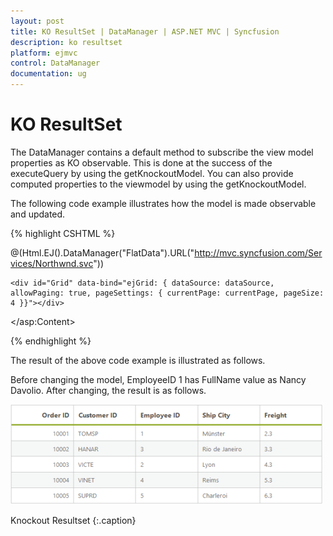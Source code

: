 ```yaml
---
layout: post
title: KO ResultSet | DataManager | ASP.NET MVC | Syncfusion
description: ko resultset
platform: ejmvc
control: DataManager
documentation: ug
---
```


# KO ResultSet

The DataManager contains a default method to subscribe the view model properties as KO observable. This is done at the success of the executeQuery by using the getKnockoutModel. You can also provide computed properties to the viewmodel by using the getKnockoutModel.

The following code example illustrates how the model is made observable and updated.

{% highlight CSHTML %}

@(Html.EJ().DataManager("FlatData").URL("http://mvc.syncfusion.com/Services/Northwnd.svc"))

<div>

	<div id="Grid" data-bind="ejGrid: { dataSource: dataSource, allowPaging: true, pageSettings: { currentPage: currentPage, pageSize: 4 }}"></div>

</div>

<script src="~/Scripts/knockout-min.js"></script>

<script src="~/Scripts/ej/ej.widget.ko.min.js"></script>

<script type="text/javascript" class="jsScript">

	function onClick(arg) {

		var data = window.FlatData;

		window.employeeView = {

			dataSource: ko.observableArray(data),

		};

		ko.applyBindings(employeeView);

		var proxy = $("#MainContent_OrdersGrid").ejGrid("instance");

		proxy.refreshContent();

	}



</script>

</asp:Content>

{% endhighlight %}

The result of the above code example is illustrated as follows.

Before changing the model, EmployeeID 1 has FullName value as Nancy Davolio. After changing, the result is as follows.



![](KO-ResultSet_images/KO-ResultSet_img1.png)

Knockout Resultset
{:.caption}
